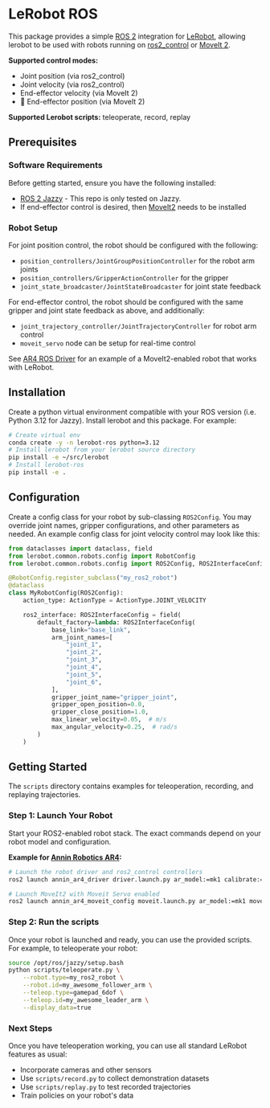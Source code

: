 # LeRobot ROS

This package provides a simple [ROS 2](https://github.com/ros2) integration for [LeRobot](https://github.com/huggingface/lerobot), allowing lerobot to be used with robots running on [ros2_control](https://control.ros.org/rolling/index.html) or [MoveIt 2](https://moveit.picknik.ai/main/index.html).

**Supported control modes:**

- Joint position (via ros2_control)
- Joint velocity (via ros2_control)
- End-effector velocity (via MoveIt 2)
- 🚧 End-effector position (via MoveIt 2)

**Supported Lerobot scripts:** teleoperate, record, replay

## Prerequisites

### Software Requirements

Before getting started, ensure you have the following installed:

- [ROS 2 Jazzy](https://docs.ros.org/en/jazzy/Installation.html) - This repo is only tested on Jazzy.
- If end-effector control is desired, then [MoveIt2](https://moveit.ai/install-moveit2/binary) needs to be installed

### Robot Setup

For joint position control, the robot should be configured with the following:

- `position_controllers/JointGroupPositionController` for the robot arm joints
- `position_controllers/GripperActionController` for the gripper
- `joint_state_broadcaster/JointStateBroadcaster` for joint state feedback

For end-effector control, the robot should be configured with the same gripper and joint state feedback as above, and additionally:

- `joint_trajectory_controller/JointTrajectoryController` for robot arm control
- `moveit_servo` node can be setup for real-time control

See [AR4 ROS Driver](https://github.com/ycheng517/ar4_ros_driver) for an example of a MoveIt2-enabled robot that works with LeRobot.

## Installation

Create a python virtual environment compatible with your ROS version (i.e. Python 3.12 for Jazzy). Install lerobot and this package. For example:

```bash
# Create virtual env
conda create -y -n lerobot-ros python=3.12
# Install lerobot from your lerobot source directory
pip install -e ~/src/lerobot
# Install lerobot-ros
pip install -e .
```

## Configuration

Create a config class for your robot by sub-classing `ROS2Config`.
You may override joint names, gripper configurations, and other parameters as needed.
An example config class for joint velocity control may look like this:

```python
from dataclasses import dataclass, field
from lerobot.common.robots.config import RobotConfig
from lerobot.common.robots.config import ROS2Config, ROS2InterfaceConfig

@RobotConfig.register_subclass("my_ros2_robot")
@dataclass
class MyRobotConfig(ROS2Config):
    action_type: ActionType = ActionType.JOINT_VELOCITY

    ros2_interface: ROS2InterfaceConfig = field(
        default_factory=lambda: ROS2InterfaceConfig(
            base_link="base_link",
            arm_joint_names=[
                "joint_1",
                "joint_2",
                "joint_3",
                "joint_4",
                "joint_5",
                "joint_6",
            ],
            gripper_joint_name="gripper_joint",
            gripper_open_position=0.0,
            gripper_close_position=1.0,
            max_linear_velocity=0.05,  # m/s
            max_angular_velocity=0.25,  # rad/s
        )
    )
```

## Getting Started

The `scripts` directory contains examples for teleoperation, recording, and replaying trajectories.

### Step 1: Launch Your Robot

Start your ROS2-enabled robot stack. The exact commands depend on your robot model and configuration.

**Example for [Annin Robotics AR4](https://github.com/ycheng517/ar4_ros_driver):**

```bash
# Launch the robot driver and ros2_control controllers
ros2 launch annin_ar4_driver driver.launch.py ar_model:=mk1 calibrate:=True

# Launch MoveIt2 with Moveit Servo enabled
ros2 launch annin_ar4_moveit_config moveit.launch.py ar_model:=mk1 moveit_servo:=True
```

### Step 2: Run the scripts

Once your robot is launched and ready, you can use the provided scripts. For example, to teleoperate your robot:

```bash
source /opt/ros/jazzy/setup.bash
python scripts/teleoperate.py \
    --robot.type=my_ros2_robot \
    --robot.id=my_awesome_follower_arm \
    --teleop.type=gamepad_6dof \
    --teleop.id=my_awesome_leader_arm \
    --display_data=true
```

### Next Steps

Once you have teleoperation working, you can use all standard LeRobot features as usual:

- Incorporate cameras and other sensors
- Use `scripts/record.py` to collect demonstration datasets
- Use `scripts/replay.py` to test recorded trajectories
- Train policies on your robot's data
